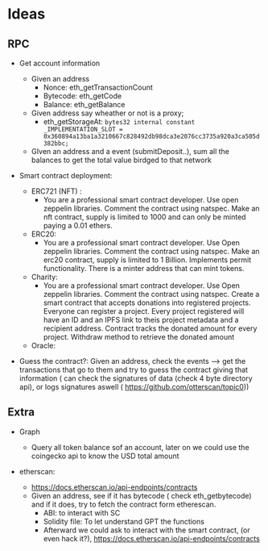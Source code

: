 # Ideas

## RPC

- Get account information
    - Given an address
        - Nonce: eth_getTransactionCount
        - Bytecode: eth_getCode
        - Balance: eth_getBalance
    - Given address say wheather or not is a proxy;
        - eth_getStorageAt: `bytes32 internal constant _IMPLEMENTATION_SLOT = 0x360894a13ba1a3210667c828492db98dca3e2076cc3735a920a3ca505d382bbc;`   
    - GIven an address and a event (submitDeposit..), sum all the balances to get the total value birdged to that network
- Smart contract deployment:
    - ERC721 (NFT) : 
        - You are a professional smart contract developer. Use open zeppelin libraries. Comment the contract using natspec. Make an nft contract, supply is limited to 1000 and can only be minted paying a 0.01 ethers. 
    - ERC20: 
        - You are a professional smart contract developer. Use Open zeppelin libraries. Comment the contract using natspec. Make an erc20 contract, supply is limited to 1 Billion. Implements permit functionality. There is a minter address that can mint tokens.
    - Charity:
        - You are a professional smart contract developer. Use Open zeppelin libraries. Comment the contract using natspec. Create a smart contract that accepts donations into registered projects. Everyone can register a project. Every project registered will have an ID and an IPFS link to theis project metadata and a recipient address. Contract tracks the donated amount for every project. Withdraw method to retrieve the donated amount
    - Oracle: 

- Guess the contract?: Given an address, check the events --> get the transactions that go to them and try to guess the contract giving that information ( can check the signatures of data (check 4 byte directory api), or logs signatures aswell ( https://github.com/otterscan/topic0))


## Extra

- Graph
    - Query all token balance sof an account, later on we could use the coingecko api to know the USD total amount


- etherscan: 
    - https://docs.etherscan.io/api-endpoints/contracts
    - Given an address, see if it has bytecode ( check eth_getbytecode) and if it does, try to fetch the contract form etherescan. 
        - ABI: to interact with SC
        - Solidity file: To let understand GPT the functions
        - Afterward we could ask to interact with the smart contract, (or even hack it?), 
https://docs.etherscan.io/api-endpoints/contracts